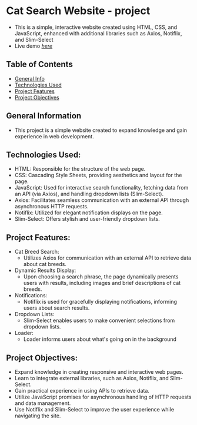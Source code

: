 # Cat Search Website - project
 -  This is a simple, interactive website created using HTML, CSS, and JavaScript, enhanced with additional libraries such as Axios, Notiflix, and Slim-Select
 - Live demo [_here_](https://pawelwiteckiwawrzyniak.github.io/cat-search-website-project/)
   
## Table of Contents
- [General Info](#general-information)
- [Technologies Used](#technologies-used)
- [Project Features](#project-features)
- [Project Objectives](#project-objectives)

## General Information
- This project is a simple website created to expand knowledge and gain experience in web development.
  
## Technologies Used:
- HTML: Responsible for the structure of the web page.
- CSS: Cascading Style Sheets, providing aesthetics and layout for the page.
- JavaScript: Used for interactive search functionality, fetching data from an API (via Axios), and handling dropdown lists (Slim-Select).
- Axios: Facilitates seamless communication with an external API through asynchronous HTTP requests.
- Notiflix: Utilized for elegant notification displays on the page.
- Slim-Select: Offers stylish and user-friendly dropdown lists.

## Project Features:
- Cat Breed Search:
  - Utilizes Axios for communication with an external API to retrieve data about cat breeds.
- Dynamic Results Display:
  - Upon choosing a search phrase, the page dynamically presents users with results, including images and brief descriptions of cat breeds.
- Notifications:
  - Notiflix is used for gracefully displaying notifications, informing users about search results.
- Dropdown Lists:
  - Slim-Select enables users to make convenient selections from dropdown lists.
- Loader:
  - Loader informs users about what's going on in the background 
  
## Project Objectives:
- Expand knowledge in creating responsive and interactive web pages.
- Learn to integrate external libraries, such as Axios, Notiflix, and Slim-Select.
- Gain practical experience in using APIs to retrieve data.
- Utilize JavaScript promises for asynchronous handling of HTTP requests and data management.
- Use Notiflix and Slim-Select to improve the user experience while navigating the site.
